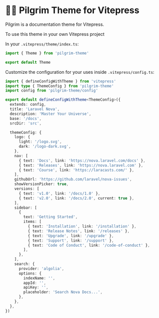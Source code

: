 # 🧑‍🚀 Pilgrim Theme for Vitepress

Pilgrim is a documentation theme for Vitepress.

To use this theme in your own Vitepress project

In your `.vitepress/theme/index.ts`:

```ts
import { Theme } from 'pilgrim-theme'

export default Theme
```

Customize the configuration for your uses inside `.vitepress/config.ts`:

```ts
import { defineConfigWithTheme } from 'vitepress'
import type { ThemeConfig } from 'pilgrim-theme'
import config from 'pilgrim-theme/config'

export default defineConfigWithTheme<ThemeConfig>({
  extends: config,
  title: 'Laravel Nova',
  description: 'Master Your Universe',
  base: '/docs',
  srcDir: 'src',

  themeConfig: {
    logo: {
      light: '/logo.svg',
      dark: '/logo-dark.svg',
    },
    nav: [
      { text: 'Docs', link: 'https://nova.laravel.com/docs' },
      { text: 'Releases', link: 'https://nova.laravel.com' },
      { text: 'Course', link: 'https://laracasts.com/' },
    ],
    githubUrl: 'https://github.com/laravel/nova-issues',
    showVersionPicker: true,
    versions: [
      { text: 'v1.0', link: '/docs/1.0' },
      { text: 'v2.0', link: '/docs/2.0', current: true },
    ],
    sidebar: [
      {
        text: 'Getting Started',
        items: [
          { text: 'Installation', link: '/installation' },
          { text: 'Release Notes', link: '/releases' },
          { text: 'Upgrade', link: '/upgrade' },
          { text: 'Support', link: '/support' },
          { text: 'Code of Conduct', link: '/code-of-conduct' },
        ],
      },
    ],
    search: {
      provider: 'algolia',
      options: {
        indexName: '',
        appId: '',
        apiKey: '',
        placeholder: 'Search Nova Docs...',
      },
    },
  },
})
```
